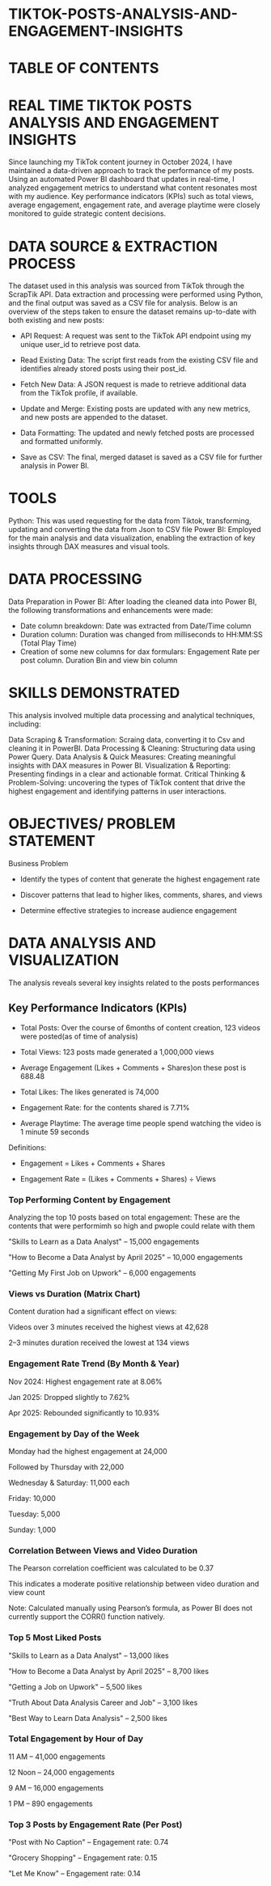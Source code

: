 # TIKTOK-POSTS-ANALYSIS-AND-ENGAGEMENT-INSIGHTS

# TABLE OF CONTENTS

# REAL TIME TIKTOK POSTS ANALYSIS AND ENGAGEMENT INSIGHTS
Since launching my TikTok content journey in October 2024, I have maintained a data-driven approach to track the performance of my posts. Using an automated Power BI dashboard that updates in real-time, I analyzed engagement metrics to understand what content resonates most with my audience. Key performance indicators (KPIs) such as total views, average engagement, engagement rate, and average playtime were closely monitored to guide strategic content decisions.

# DATA SOURCE & EXTRACTION PROCESS
The dataset used in this analysis was sourced from TikTok through the ScrapTik API. Data extraction and processing were performed using Python, and the final output was saved as a CSV file for analysis.
Below is an overview of the steps taken to ensure the dataset remains up-to-date with both existing and new posts:

* API Request: A request was sent to the TikTok API endpoint using my unique user_id to retrieve post data.

* Read Existing Data: The script first reads from the existing CSV file and identifies already stored posts using their post_id.

* Fetch New Data: A JSON request is made to retrieve additional data from the TikTok profile, if available.

* Update and Merge: Existing posts are updated with any new metrics, and new posts are appended to the dataset.

* Data Formatting: The updated and newly fetched posts are processed and formatted uniformly.

* Save as CSV: The final, merged dataset is saved as a CSV file for further analysis in Power BI.

# TOOLS
Python: This was used requesting for the data from Tiktok, transforming, updating and converting the data from Json to CSV file
Power BI: Employed for the main analysis and data visualization, enabling the extraction of key insights through DAX measures and visual tools.

# DATA PROCESSING
Data Preparation in Power BI:
After loading the cleaned data into Power BI, the following transformations and enhancements were made:

* Date column breakdown: Date was extracted from Date/Time column
* Duration column: Duration was changed from milliseconds to HH:MM:SS (Total Play Time)
* Creation of some new columns for dax formulars:
     Engagement Rate per post column.
     Duration Bin and view bin column

# SKILLS DEMONSTRATED
This analysis involved multiple data processing and analytical techniques, including:

Data Scraping & Transformation: Scraing data, converting it to Csv and cleaning it in PowerBI.
Data Processing & Cleaning: Structuring data using Power Query.
Data Analysis & Quick Measures: Creating meaningful insights with DAX measures in Power BI.
Visualization & Reporting: Presenting findings in a clear and actionable format.
Critical Thinking & Problem-Solving: uncovering the types of TikTok content that drive the highest engagement and identifying patterns in user interactions.

# OBJECTIVES/ PROBLEM STATEMENT
Business Problem
* Identify the types of content that generate the highest engagement rate

* Discover patterns that lead to higher likes, comments, shares, and views

* Determine effective strategies to increase audience engagement

# DATA ANALYSIS AND VISUALIZATION
The analysis reveals several key insights related to the posts performances
## Key Performance Indicators (KPIs)
* Total Posts: Over the course of 6months of content creation, 123 videos were posted(as of time of analysis)

* Total Views: 123 posts made generated a 1,000,000 views

* Average Engagement (Likes + Comments + Shares)on these post is 688.48

* Total Likes: The likes generated is 74,000

* Engagement Rate: for the contents shared is 7.71%

* Average Playtime: The average time people spend watching the video is 1 minute 59 seconds

 Definitions:

* Engagement = Likes + Comments + Shares

* Engagement Rate = (Likes + Comments + Shares) ÷ Views

### Top Performing Content by Engagement
Analyzing the top 10 posts based on total engagement: These are the contents that were performimh so high and pwople could relate with them 

"Skills to Learn as a Data Analyst" – 15,000 engagements

"How to Become a Data Analyst by April 2025" – 10,000 engagements

"Getting My First Job on Upwork" – 6,000 engagements

### Views vs Duration (Matrix Chart)
Content duration had a significant effect on views:

Videos over 3 minutes received the highest views at 42,628

2–3 minutes duration received the lowest at 134 views

### Engagement Rate Trend (By Month & Year)
Nov 2024: Highest engagement rate at 8.06%

Jan 2025: Dropped slightly to 7.62%

Apr 2025: Rebounded significantly to 10.93%

### Engagement by Day of the Week
Monday had the highest engagement at 24,000

Followed by Thursday with 22,000

Wednesday & Saturday: 11,000 each

Friday: 10,000

Tuesday: 5,000

Sunday: 1,000

### Correlation Between Views and Video Duration
The Pearson correlation coefficient was calculated to be 0.37

This indicates a moderate positive relationship between video duration and view count

Note: Calculated manually using Pearson’s formula, as Power BI does not currently support the CORR() function natively.

### Top 5 Most Liked Posts
"Skills to Learn as a Data Analyst" – 13,000 likes

"How to Become a Data Analyst by April 2025" – 8,700 likes

"Getting a Job on Upwork" – 5,500 likes

"Truth About Data Analysis Career and Job" – 3,100 likes

"Best Way to Learn Data Analysis" – 2,500 likes

### Total Engagement by Hour of Day
11 AM – 41,000 engagements

12 Noon – 24,000 engagements

9 AM – 16,000 engagements

1 PM – 890 engagements


### Top 3 Posts by Engagement Rate (Per Post)
"Post with No Caption" – Engagement rate: 0.74

"Grocery Shopping" – Engagement rate: 0.15

"Let Me Know" – Engagement rate: 0.14
